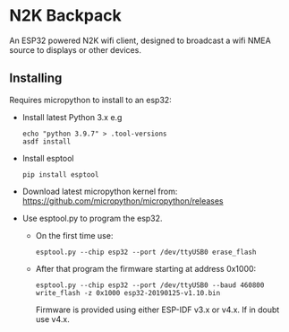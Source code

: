 # N2K Backpack

An ESP32 powered N2K wifi client, designed to broadcast a wifi NMEA source to displays or other devices.


## Installing

Requires micropython to install to an esp32:

* Install latest Python 3.x e.g

  ```
  echo "python 3.9.7" > .tool-versions
  asdf install
  ```

* Install esptool

  `pip install esptool`

* Download latest micropython kernel from: https://github.com/micropython/micropython/releases

* Use esptool.py to program the esp32.

  - On the first time use:

    `esptool.py --chip esp32 --port /dev/ttyUSB0 erase_flash`

  - After that program the firmware starting at address 0x1000:

    `esptool.py --chip esp32 --port /dev/ttyUSB0 --baud 460800 write_flash -z 0x1000 esp32-20190125-v1.10.bin`

    Firmware is provided using either ESP-IDF v3.x or v4.x. If in doubt use v4.x.
